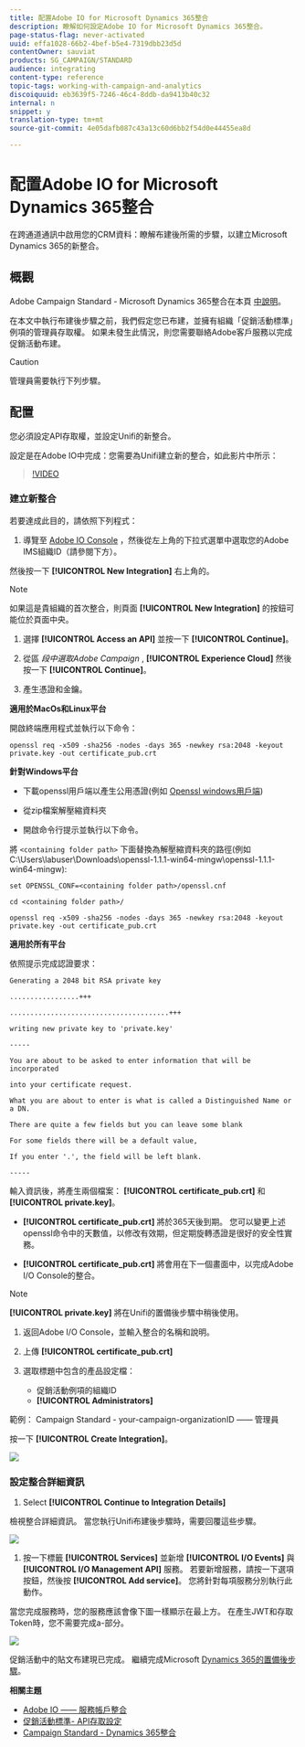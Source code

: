 ```yaml
---
title: 配置Adobe IO for Microsoft Dynamics 365整合
description: 瞭解如何設定Adobe IO for Microsoft Dynamics 365整合。
page-status-flag: never-activated
uuid: effa1028-66b2-4bef-b5e4-7319dbb23d5d
contentOwner: sauviat
products: SG_CAMPAIGN/STANDARD
audience: integrating
content-type: reference
topic-tags: working-with-campaign-and-analytics
discoiquuid: eb3639f5-7246-46c4-8ddb-da9413b40c32
internal: n
snippet: y
translation-type: tm+mt
source-git-commit: 4e05dafb087c43a13c60d6bb2f54d0e44455ea8d

---
```



# 配置Adobe IO for Microsoft Dynamics 365整合

在跨通道通訊中啟用您的CRM資料：瞭解布建後所需的步驟，以建立Microsoft Dynamics 365的新整合。

## 概觀

Adobe Campaign Standard - Microsoft Dynamics 365整合在本頁 [中說明](../../integrating/using/working-with-campaign-standard-and-microsoft-dynamics-365.md)。

在本文中執行布建後步驟之前，我們假定您已布建，並擁有組織「促銷活動標準」例項的管理員存取權。  如果未發生此情況，則您需要聯絡Adobe客戶服務以完成促銷活動布建。

>[!CAUTION]
>
>管理員需要執行下列步驟。

## 配置

您必須設定API存取權，並設定Unifi的新整合。

設定是在Adobe IO中完成：您需要為Unifi建立新的整合，如此影片中所示：

>[!VIDEO](https://video.tv.adobe.com/v/27308)

### 建立新整合

若要達成此目的，請依照下列程式：

1. 導覽至 [Adobe IO Console](https://console.adobe.io/home#) ，然後從左上角的下拉式選單中選取您的Adobe IMS組織ID（請參閱下方）。

然後按一下 **[!UICONTROL New Integration]** 右上角的。

>[!NOTE]
>
>如果這是貴組織的首次整合，則頁面 **[!UICONTROL New Integration]** 的按鈕可能位於頁面中央。

1. 選擇 **[!UICONTROL Access an API]** 並按一下 **[!UICONTROL Continue]**。

1. 從區 _段中選取Adobe Campaign_ , **[!UICONTROL Experience Cloud]** 然後按一下 **[!UICONTROL Continue]**。

1. 產生憑證和金鑰。

**適用於MacOs和Linux平台**

開啟終端應用程式並執行以下命令：

```
openssl req -x509 -sha256 -nodes -days 365 -newkey rsa:2048 -keyout private.key -out certificate_pub.crt
```

**針對Windows平台**

* 下載openssl用戶端以產生公用憑證(例如 [Openssl windows用戶端](https://bintray.com/vszakats/generic/download_file?file_path=openssl-1.1.1-win64-mingw.zip))

* 從zip檔案解壓縮資料夾

* 開啟命令行提示並執行以下命令。

將 `<containing folder path>` 下面替換為解壓縮資料夾的路徑(例如C:\Users\labuser\Downloads\openssl-1.1.1-win64-mingw\openssl-1.1.1-win64-mingw):

```
set OPENSSL_CONF=<containing folder path>/openssl.cnf
 
cd <containing folder path>/
 
openssl req -x509 -sha256 -nodes -days 365 -newkey rsa:2048 -keyout private.key -out certificate_pub.crt
```

**適用於所有平台**

依照提示完成認證要求：

```
Generating a 2048 bit RSA private key
 
.................+++
 
.......................................+++
 
writing new private key to 'private.key'
 
-----
 
You are about to be asked to enter information that will be incorporated
 
into your certificate request.
 
What you are about to enter is what is called a Distinguished Name or a DN.
 
There are quite a few fields but you can leave some blank
 
For some fields there will be a default value,
 
If you enter '.', the field will be left blank.
 
-----
```

輸入資訊後，將產生兩個檔案： **[!UICONTROL certificate_pub.crt]** 和 **[!UICONTROL private.key]**。

* **[!UICONTROL certificate_pub.crt]** 將於365天後到期。 您可以變更上述openssl命令中的天數值，以修改有效期，但定期旋轉憑證是很好的安全性實務。

* **[!UICONTROL certificate_pub.crt]** 將會用在下一個畫面中，以完成Adobe I/O Console的整合。

>[!NOTE]
>
> **[!UICONTROL private.key]** 將在Unifi的置備後步驟中稍後使用。

1. 返回Adobe I/O Console，並輸入整合的名稱和說明。

1. 上傳 **[!UICONTROL certificate_pub.crt]**

1. 選取標題中包含的產品設定檔：

   * 促銷活動例項的組織ID
   * **[!UICONTROL Administrators]**

範例： Campaign Standard - your-campaign-organizationID —— 管理員

按一下 **[!UICONTROL Create Integration]**。

![](assets/do-not-localize/MSdynACSIntegration-4B.png)

### 設定整合詳細資訊

1. Select **[!UICONTROL Continue to Integration Details]**

檢視整合詳細資訊。  當您執行Unifi布建後步驟時，需要回覆這些步驟。

![](assets/do-not-localize/MSdynACSIntegration-5.png)

1. 按一下標籤 **[!UICONTROL Services]** 並新增 **[!UICONTROL I/O Events]** 與 **[!UICONTROL I/O Management API]** 服務。  若要新增服務，請按一下選項按鈕，然後按 **[!UICONTROL Add service]**。  您將針對每項服務分別執行此動作。

當您完成服務時，您的服務應該會像下圖一樣顯示在最上方。 在產生JWT和存取Token時，您不需要完成a-部分。

![](assets/do-not-localize/MSdynACSIntegration-6.png)

促銷活動中的貼文布建現已完成。  繼續完成Microsoft [Dynamics 365的置備後步驟](../../integrating/using/configure-microsoft-dynamics-365-for-campaign-integration.md)。

**相關主題**

* [Adobe IO —— 服務帳戶整合](https://www.adobe.io/authentication/auth-methods.html#!AdobeDocs/adobeio-auth/master/AuthenticationOverview/ServiceAccountIntegration.md)
* [促銷活動標準- API存取設定](https://docs.campaign.adobe.com/doc/standard/en/api/ACS_API.html#setting-up-api-access)
* [Campaign Standard - Dynamics 365整合](../../integrating/using/configure-microsoft-dynamics-365-for-campaign-integration.md)
